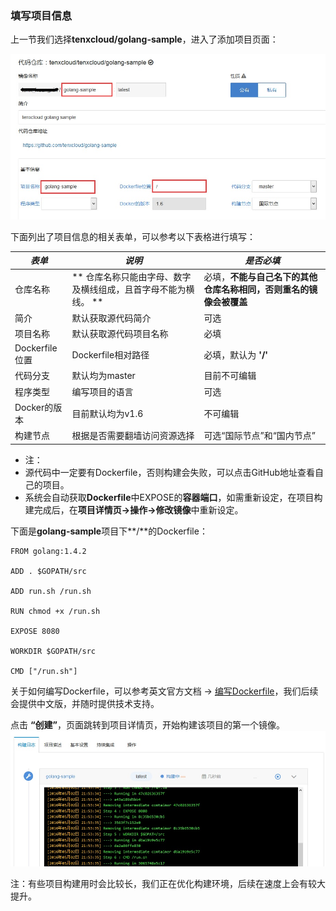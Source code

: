### 填写项目信息
上一节我们选择**tenxcloud/golang-sample**，进入了添加项目页面：

![addproject](/doc/v1/images/ci/ci-addproject.jpg)

下面列出了项目信息的相关表单，可以参考以下表格进行填写：

| *表单*           | *说明* | *是否必填* |
| --             | -- | -- |
| 仓库名称       | ** 仓库名称只能由字母、数字及横线组成，且首字母不能为横线。 ** | 必填，**不能与自己名下的其他仓库名称相同，否则重名的镜像会被覆盖** |
| 简介           | 默认获取源代码简介 | 可选 |
| 项目名称       | 默认获取源代码项目名称 | 必填 |
| Dockerfile位置 | Dockerfile相对路径 | 必填，默认为 **'/'** |
| 代码分支       | 默认均为master | 目前不可编辑 |
| 程序类型       | 编写项目的语言 | 可选 |
| Docker的版本   | 目前默认均为v1.6 | 不可编辑 |
| 构建节点       | 根据是否需要翻墙访问资源选择 | 可选“国际节点”和“国内节点” |

* 注：
 * 源代码中一定要有Dockerfile，否则构建会失败，可以点击GitHub地址查看自己的项目。
 * 系统会自动获取**Dockerfile**中EXPOSE的**容器端口**，如需重新设定，在项目构建完成后，在**项目详情页->操作->修改镜像**中重新设定。

下面是**golang-sample**项目下**/**的Dockerfile：

```
FROM golang:1.4.2

ADD . $GOPATH/src

ADD run.sh /run.sh

RUN chmod +x /run.sh

EXPOSE 8080

WORKDIR $GOPATH/src

CMD ["/run.sh"]
```
关于如何编写Dockerfile，可以参考英文官方文档 -> [编写Dockerfile](http://docs.docker.com/reference/builder/)，我们后续会提供中文版，并随时提供技术支持。

点击 **“创建”**，页面跳转到项目详情页，开始构建该项目的第一个镜像。
![addproject2](/doc/v1/images/ci/ci-addproject2.jpg)

注：有些项目构建用时会比较长，我们正在优化构建环境，后续在速度上会有较大提升。

